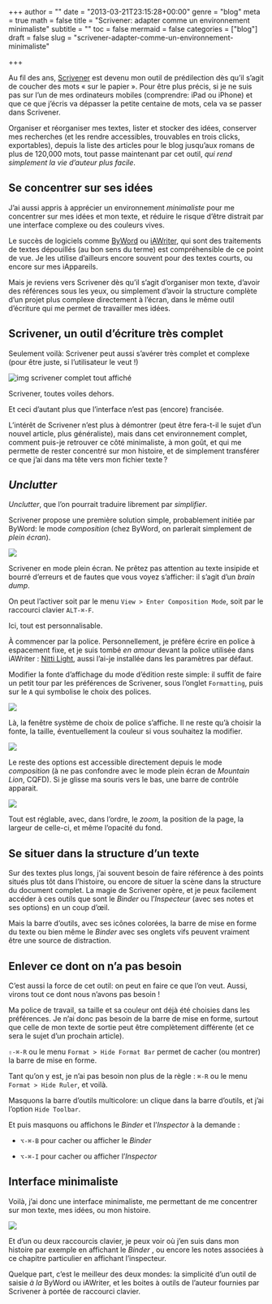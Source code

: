 +++
author = ""
date = "2013-03-21T23:15:28+00:00"
genre = "blog"
meta = true
math = false
title = "Scrivener: adapter comme un environnement minimaliste"
subtitle = ""
toc = false
mermaid = false
categories = ["blog"]
draft = false
slug = "scrivener-adapter-comme-un-environnement-minimaliste"

+++

Au fil des ans, [Scrivener](https://www.literatureandlatte.com/scrivener.php) est devenu mon outil de prédilection dès qu’il s’agit de coucher des mots « sur le papier ». Pour être plus précis, si je ne suis pas sur l’un de mes ordinateurs mobiles (comprendre: iPad ou iPhone) et que ce que j’écris va dépasser la petite centaine de mots, cela va se passer dans Scrivener.

Organiser et réorganiser mes textes, lister et stocker des idées, conserver mes recherches (et les rendre accessibles, trouvables en trois clicks, exportables), depuis la liste des articles pour le blog jusqu’aux romans de plus de 120,000 mots, tout passe maintenant par cet outil, _qui rend simplement la vie d’auteur plus facile_.

## Se concentrer sur ses idées

J’ai aussi appris à apprécier un environnement _minimaliste_ pour me concentrer sur mes idées et mon texte, et réduire le risque d’être distrait par une interface complexe ou des couleurs vives.

Le succès de logiciels comme [ByWord](https://bywordapp.com/) ou [iAWriter](https://www.iawriter.com/mac/), qui sont des traitements de textes dépouillés (au bon sens du terme) est compréhensible de ce point de vue. Je les utilise d’ailleurs encore souvent pour des textes courts, ou encore sur mes iAppareils.

Mais je reviens vers Scrivener dès qu’il s’agit d’organiser mon texte, d’avoir des références sous les yeux, ou simplement d’avoir la structure complète d’un projet plus complexe directement à l’écran, dans le même outil d’écriture qui me permet de travailler mes idées.

## Scrivener, un outil d’écriture très complet

Seulement voilà: Scrivener peut aussi s’avérer très complet et complexe (pour être juste, si l’utilisateur le veut !)


![img scrivener complet tout affiché](https://turbo.cyrilvallee.net/scrivener_master_cplx.png) 

<div class="img-cap">
  Scrivener, toutes voiles dehors.&nbsp;<span class="img-cred"><a href="https://cyrilvallee.net/copyright/"></a></span>
</div>

<div class="img-exif">
</div></p> 

Et ceci d’autant plus que l’interface n’est pas (encore) francisée.

L’intérêt de Scrivener n’est plus à démontrer (peut être fera-t-il le sujet d’un nouvel article, plus généraliste), mais dans cet environnement complet, comment puis-je retrouver ce côté minimaliste, à mon goût, et qui me permette de rester concentré sur mon histoire, et de simplement transférer ce que j’ai dans ma tête vers mon fichier texte ?

## _Unclutter_

_Unclutter_, que l’on pourrait traduire librement par _simplifier_.

Scrivener propose une première solution simple, probablement initiée par ByWord: le mode _composition_ (chez ByWord, on parlerait simplement de _plein écran_).


![](https://turbo.cyrilvallee.net/scrivener_fullscreen.png) 

<div class="img-cap">
  Scrivener en mode plein écran. Ne prêtez pas attention au texte insipide et bourré d’erreurs et de fautes que vous voyez s’afficher: il s’agit d’un <em>brain dump</em>.&nbsp;<span class="img-cred"><a href="https://cyrilvallee.net/copyright/"></a></span>
</div>

<div class="img-exif">
</div></p> 

On peut l’activer soit par le menu `View > Enter Composition Mode`, soit par le raccourci clavier `ALT-⌘-F`.

Ici, tout est personnalisable.

À commencer par la police. Personnellement, je préfère écrire en police à espacement fixe, et je suis tombé _en amour_ devant la police utilisée dans iAWriter : [Nitti Light](https://www.boldmonday.com/en/nitti_overview), aussi l’ai-je installée dans les paramètres par défaut.

Modifier la fonte d’affichage du mode d’édition reste simple: il suffit de faire un petit tour par les préférences de Scrivener, sous l’onglet `Formatting`, puis sur le `A` qui symbolise le choix des polices.

![](https://turbo.cyrilvallee.net/scriv_pref_police_1.png)

Là, la fenêtre système de choix de police s’affiche. Il ne reste qu’à choisir la fonte, la taille, éventuellement la couleur si vous souhaitez la modifier.

![](https://turbo.cyrilvallee.net/scriv_pref_police_2.png)

Le reste des options est accessible directement depuis le mode _composition_ (à ne pas confondre avec le mode plein écran de _Mountain Lion_, CQFD). Si je glisse ma souris vers le bas, une barre de contrôle apparait.

![](https://turbo.cyrilvallee.net/scriv_fullscreen_options.png)

Tout est réglable, avec, dans l’ordre, le _zoom_, la position de la page, la largeur de celle-ci, et même l’opacité du fond.

## Se situer dans la structure d’un texte

Sur des textes plus longs, j’ai souvent besoin de faire référence à des points situés plus tôt dans l’histoire, ou encore de situer la scène dans la structure du document complet. La magie de Scrivener opère, et je peux facilement accéder à ces outils que sont le _Binder_ ou l&#8217;_Inspecteur_ (avec ses notes et ses options) en un coup d’œil.

Mais la barre d’outils, avec ses icônes colorées, la barre de mise en forme du texte ou bien même le _Binder_ avec ses onglets vifs peuvent vraiment être une source de distraction.

## Enlever ce dont on n’a pas besoin

C’est aussi la force de cet outil: on peut en faire ce que l’on veut. Aussi, virons tout ce dont nous n’avons pas besoin !

Ma police de travail, sa taille et sa couleur ont déjà été choisies dans les préférences. Je n’ai donc pas besoin de la barre de mise en forme, surtout que celle de mon texte de sortie peut être complètement différente (et ce sera le sujet d’un prochain article).

`⇧-⌘-R` ou le menu `Format > Hide Format Bar` permet de cacher (ou montrer) la barre de mise en forme.

Tant qu’on y est, je n’ai pas besoin non plus de la règle : `⌘-R` ou le menu `Format > Hide Ruler`, et voilà.

Masquons la barre d’outils multicolore: un clique dans la barre d’outils, et j’ai l’option `Hide Toolbar`.

Et puis masquons ou affichons le _Binder_ et l&#8217;_Inspector_ à la demande :

  * `⌥-⌘-B` pour cacher ou afficher le _Binder_

  * `⌥-⌘-I` pour cacher ou afficher l&#8217;_Inspector_

## Interface minimaliste

Voilà, j’ai donc une interface minimaliste, me permettant de me concentrer sur mon texte, mes idées, ou mon histoire.

![](https://turbo.cyrilvallee.net/scrivener_mnml.png)

Et d’un ou deux raccourcis clavier, je peux voir où j’en suis dans mon histoire par exemple en affichant le _Binder_ , ou encore les notes associées à ce chapitre particulier en affichant l’inspecteur.

Quelque part, c’est le meilleur des deux mondes: la simplicité d’un outil de saisie _à la_ ByWord ou iAWriter, et les boites à outils de l’auteur fournies par Scrivener à portée de raccourci clavier.